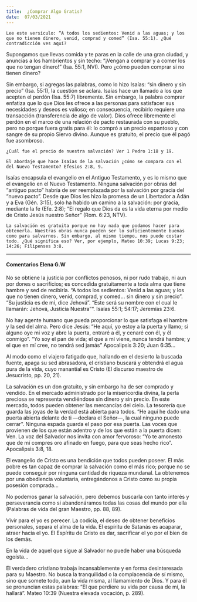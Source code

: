 ```yaml
---
title:  ¿Comprar Algo Gratis? 
date:  07/03/2021
---
```


`Lee este versículo: “A todos los sedientos: Venid a las aguas; y los que no tienen dinero, venid, comprad y comed” (Isa. 55:1). ¿Qué contradicción ves aquí?`

Supongamos que llevas comida y te paras en la calle de una gran ciudad, y anuncias a los hambrientos y sin techo: “¡Vengan a comprar y a comer los que no tengan dinero!” (Isa. 55:1, NVI). Pero ¿cómo pueden comprar si no tienen dinero?

Sin embargo, si agregas las palabras, como lo hizo Isaías: “sin dinero y sin precio” (Isa. 55:1), la cuestión se aclara. Isaías hace un llamado a los que acepten el perdón (Isa. 55:7) libremente. Sin embargo, la palabra comprar enfatiza que lo que Dios les ofrece a las personas para satisfacer sus necesidades y deseos es valioso; en consecuencia, recibirlo requiere una transacción (transferencia de algo de valor). Dios ofrece libremente el perdón en el marco de una relación de pacto restaurada con su pueblo, pero no porque fuera gratis para él: lo compró a un precio espantoso y con sangre de su propio Siervo divino. Aunque es gratuito, el precio que él pagó fue asombroso.

`¿Cuál fue el precio de nuestra salvación? Ver 1 Pedro 1:18 y 19.`

`El abordaje que hace Isaías de la salvación ¿cómo se compara con el del Nuevo Testamento? Efesios 2:8, 9.`

Isaías encapsula el evangelio en el Antiguo Testamento, y es lo mismo que el evangelio en el Nuevo Testamento. Ninguna salvación por obras del “antiguo pacto” habría de ser reemplazada por la salvación por gracia del “nuevo pacto”. Desde que Dios les hizo la promesa de un Libertador a Adán y a Eva (Gén. 3:15), solo ha habido un camino a la salvación: por gracia, mediante la fe (Efe. 2:8); “El regalo que Dios da es la vida eterna por medio de Cristo Jesús nuestro Señor” (Rom. 6:23, NTV).

`La salvación es gratuita porque no hay nada que podamos hacer para obtenerla. Nuestras obras nunca pueden ser lo suficientemente buenas como para salvarnos. Sin embargo, al mismo tiempo, nos puede costar todo. ¿Qué significa eso? Ver, por ejemplo, Mateo 10:39; Lucas 9:23; 14:26; Filipenses 3:8.`

---

#### Comentarios Elena G.W

No se obtiene la justicia por conflictos penosos, ni por rudo trabajo, ni aun por dones o sacrificios; es concedida gratuitamente a toda alma que tiene hambre y sed de recibirla. “A todos los sedientos: Venid a las aguas; y los que no tienen dinero, venid, comprad, y comed… sin dinero y sin precio”. “Su justicia es de mí, dice Jehová”. “Este será su nombre con el cual le llamarán: Jehová, Justicia Nuestra”“. Isaías 55:1; 54:17; Jeremías 23:6.

No hay agente humano que pueda proporcionar lo que satisfaga el hambre y la sed del alma. Pero dice Jesús: “He aquí, yo estoy a la puerta y llamo; si alguno oye mi voz y abre la puerta, entraré a él, y cenaré con él, y él conmigo”. “Yo soy el pan de vida; el que a mí viene, nunca tendrá hambre; y el que en mí cree, no tendrá sed jamás” Apocalipsis 3:20; Juan 6:35…

Al modo como el viajero fatigado que, hallando en el desierto la buscada fuente, apaga su sed abrasadora, el cristiano buscará y obtendrá el agua pura de la vida, cuyo manantial es Cristo (El discurso maestro de Jesucristo, pp. 20, 21).

La salvación es un don gratuito, y sin embargo ha de ser comprado y vendido. En el mercado administrado por la misericordia divina, la perla preciosa se representa vendiéndose sin dinero y sin precio. En este mercado, todos pueden obtener las mercancías del cielo. La tesorería que guarda las joyas de la verdad está abierta para todos. “He aquí he dado una puerta abierta delante de ti —declara el Señor—, la cual ninguno puede cerrar”. Ninguna espada guarda el paso por esa puerta. Las voces que provienen de los que están adentro y de los que están a la puerta dicen: Ven. La voz del Salvador nos invita con amor fervoroso: “Yo te amonesto que de mí compres oro afinado en fuego, para que seas hecho rico”. Apocalipsis 3:8, 18.

El evangelio de Cristo es una bendición que todos pueden poseer. El más pobre es tan capaz de comprar la salvación como el más rico; porque no se puede conseguir por ninguna cantidad de riqueza mundanal. La obtenemos por una obediencia voluntaria, entregándonos a Cristo como su propia posesión comprada…

No podemos ganar la salvación, pero debemos buscarla con tanto interés y perseverancia como si abandonáramos todas las cosas del mundo por ella (Palabras de vida del gran Maestro, pp. 88, 89).

Vivir para el yo es perecer. La codicia, el deseo de obtener beneficios personales, separa el alma de la vida. El espíritu de Satanás es acaparar, atraer hacia el yo. El Espíritu de Cristo es dar, sacrificar el yo por el bien de los demás.

En la vida de aquel que sigue al Salvador no puede haber una búsqueda egoísta…

El verdadero cristiano trabaja incansablemente y en forma desinteresada para su Maestro. No busca la tranquilidad o la complacencia de sí mismo, sino que somete todo, aun la vida misma, al llamamiento de Dios. Y para él se pronuncian estas palabras: “El que perdiere su vida por causa de mí, la hallará”. Mateo 10:39 (Nuestra elevada vocación, p. 289).